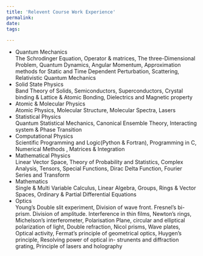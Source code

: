 ```yaml
---
title: 'Relevent Course Work Experience'
permalink: 
date:
tags:
  
---
```


<ul>
<li>Quantum Mechanics </li> The Schrodinger Equation, Operator & matrices, The three-Dimensional Problem,
Quantum Dynamics, Angular Momentum, Approximation methods for Static and Time Dependent
Perturbation, Scattering, Relativistic Quantum Mechanics
<li>Solid State Physics</li> Band Theory of Solids, Semiconductors, Superconductors, Crystal binding & Lattice
& Atomic Bonding, Dielectrics and Magnetic property
<li>Atomic & Molecular Physics</li> Atomic Physics, Molecular Structure, Molecular Spectra, Lasers
<li>Statistical Physics</li> Quantum Statistical Mechanics, Canonical Ensemble Theory, Interacting system &
Phase Transition
<li>Computational Physics</li> Scientific Programming and Logic(Python & Fortran), Programming in C,
Numerical Methods , Matrices & Integration
<li>Mathematical Physics</li> Linear Vector Space, Theory of Probability and Statistics, Complex Analysis,
Tensors, Special Functions, Dirac Delta Function, Fourier Series and Transform
<li>Mathematics</li> Single & Multi Variable Calculus, Linear Algebra, Groups, Rings & Vector Spaces,
Ordinary & Partial Differential Equations
<li>Optics</li>Young’s Double slit experiment, Division of wave front. Fresnel’s bi-prism.
Division of amplitude. Interference in thin films, Newton’s rings, Michelson’s interferometer, Polarisation Plane, circular and elliptical polarization of light, Double refraction, Nicol prisms, Wave plates, Optical activity, Fermat’s principle of geometrical optics, Huygen’s principle, Resolving power of optical in- strunents
and diffraction grating, Principle of lasers and holography

</ul>